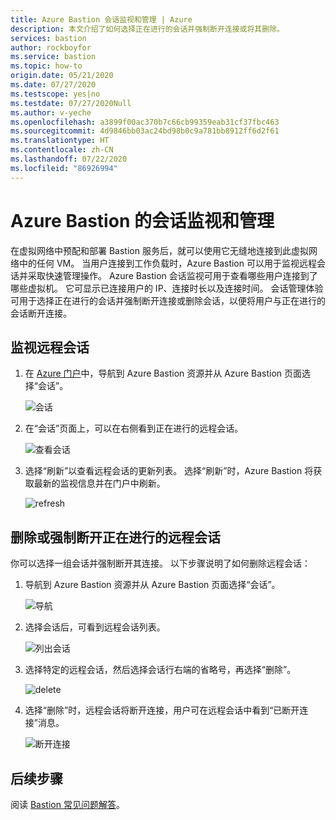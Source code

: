 ```yaml
---
title: Azure Bastion 会话监视和管理 | Azure
description: 本文介绍了如何选择正在进行的会话并强制断开连接或将其删除。
services: bastion
author: rockboyfor
ms.service: bastion
ms.topic: how-to
origin.date: 05/21/2020
ms.date: 07/27/2020
ms.testscope: yes|no
ms.testdate: 07/27/2020Null
ms.author: v-yeche
ms.openlocfilehash: a3899f00ac370b7c66cb99359eab31cf37fbc463
ms.sourcegitcommit: 4d9846bb03ac24bd98b0c9a781bb8912ff6d2f61
ms.translationtype: HT
ms.contentlocale: zh-CN
ms.lasthandoff: 07/22/2020
ms.locfileid: "86926994"
---
```

<!--Verified Failed-->
<!--RELEASE BEFORE CONFIRMATION-->
# <a name="session-monitoring-and-management-for-azure-bastion"></a>Azure Bastion 的会话监视和管理

在虚拟网络中预配和部署 Bastion 服务后，就可以使用它无缝地连接到此虚拟网络中的任何 VM。 当用户连接到工作负载时，Azure Bastion 可以用于监视远程会话并采取快速管理操作。 Azure Bastion 会话监视可用于查看哪些用户连接到了哪些虚拟机。 它可显示已连接用户的 IP、连接时长以及连接时间。 会话管理体验可用于选择正在进行的会话并强制断开连接或删除会话，以便将用户与正在进行的会话断开连接。

<a name="monitor"></a>
## <a name="monitor-remote-sessions"></a>监视远程会话

1. 在 [Azure 门户](https://portal.azure.cn)中，导航到 Azure Bastion 资源并从 Azure Bastion 页面选择“会话”。

    ![会话](./media/session-monitoring/sessions.png)
2. 在“会话”页面上，可以在右侧看到正在进行的远程会话。

    ![查看会话](./media/session-monitoring/view-session.png)
3. 选择“刷新”以查看远程会话的更新列表。 选择“刷新”时，Azure Bastion 将获取最新的监视信息并在门户中刷新。

    ![refresh](./media/session-monitoring/refresh.png)

<a name="view"></a>
## <a name="delete-or-force-disconnect-an-ongoing-remote-session"></a>删除或强制断开正在进行的远程会话

你可以选择一组会话并强制断开其连接。 以下步骤说明了如何删除远程会话：

1. 导航到 Azure Bastion 资源并从 Azure Bastion 页面选择“会话”。

    ![导航](./media/session-monitoring/navigate.png)
2. 选择会话后，可看到远程会话列表。

    ![列出会话](./media/session-monitoring/list.png)
3. 选择特定的远程会话，然后选择会话行右端的省略号，再选择“删除”。

    ![delete](./media/session-monitoring/delete.png)
4. 选择“删除”时，远程会话将断开连接，用户可在远程会话中看到“已断开连接”消息。

    ![断开连接](./media/session-monitoring/disconnect.png)

## <a name="next-steps"></a>后续步骤

阅读 [Bastion 常见问题解答](bastion-faq.md)。

<!-- Update_Description: new article about session monitoring -->
<!--NEW.date: 07/27/2020-->